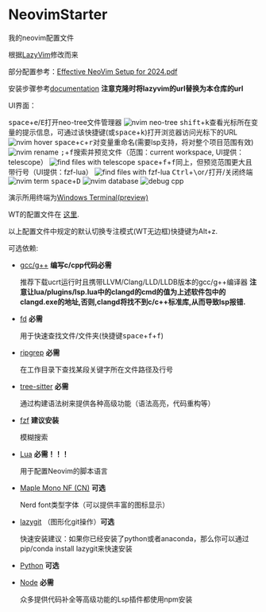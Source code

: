 # NeovimStarter

我的neovim配置文件

根据[LazyVim](https://github.com/LazyVim/starter.git)修改而来

部分配置参考：[Effective NeoVim Setup for 2024.pdf](https://cdn.jsdelivr.net/gh/wit-l/static_resources@latest/pdf/Effective%20NeoVim%20Setup%20for%202024.pdf)

安装步骤参考[documentation](https://lazyvim.github.io/installation)
**注意克隆时将lazyvim的url替换为本仓库的url**

UI界面：

<kbd>space</kbd>+<kbd>e</kbd>/<kbd>E</kbd>打开neo-tree文件管理器
![nvim neo-tree](https://cdn.jsdelivr.net/gh/wit-l/filebed@main/images/17267348327991726734782487.png)
<kbd>shift</kbd>+<kbd>k</kbd>查看光标所在变量的提示信息，可通过该快捷键(或<kbd>space</kbd>+<kbd>k</kbd>)打开浏览器访问光标下的URL
![nvim hover](https://cdn.jsdelivr.net/gh/wit-l/filebed@main/images/17267351508081726735150586.png)
<kbd>space</kbd>+<kbd>c</kbd>+<kbd>r</kbd>对变量重命名(需要lsp支持，将对整个项目范围有效)
![nvim rename](https://cdn.jsdelivr.net/gh/wit-l/static_resources@latest/images/pic/nvim-hover-2.png)
<kbd>;</kbd>+<kbd>f</kbd>搜索并预览文件（范围：current workspace, UI提供：telescope）
![find files with telescope](https://cdn.jsdelivr.net/gh/wit-l/static_resources@latest/images/pic/nvim-float-window.png)
<kbd>space</kbd>+<kbd>f</kbd>+<kbd>f</kbd>同上，但预览范围更大且带行号（UI提供：fzf-lua）
![find files with fzf-lua](https://cdn.jsdelivr.net/gh/wit-l/filebed@main/images/17267376298081726737607064.png)
<kbd>Ctrl</kbd>+<kbd>\\</kbd>or<kbd>/</kbd>打开/关闭终端
![nvim term](https://cdn.jsdelivr.net/gh/wit-l/filebed@main/images/17267372197991726737219265.png)
<kbd>space</kbd>+<kbd>D</kbd>
![nvim database](https://cdn.jsdelivr.net/gh/wit-l/static_resources@latest/images/pic/nvim-database.png)
![debug cpp](https://cdn.jsdelivr.net/gh/wit-l/static_resources@latest/images/pic/debug.png)

演示所用终端为[Windows Terminal(preview)](https://github.com/microsoft/terminal)

WT的配置文件在 [这里](https://github.com/WittyCo/Dotfiles/blob/main/windows/WindowsTerminal/settings.json).

以上配置文件中规定的默认切换专注模式(WT无边框)快捷键为Alt+z.

可选依赖:

- [gcc/g++](https://winlibs.com/) **编写c/cpp代码必需**

  推荐下载ucrt运行时且携带LLVM/Clang/LLD/LLDB版本的gcc/g++编译器
  **注意让lua/plugins/lsp.lua中的clangd的cmd的值为上述软件包中的clangd.exe的地址,否则,clangd将找不到c/c++标准库,从而导致lsp报错.**

- [fd](https://github.com/sharkdp/fd) **必需**

  用于快速查找文件/文件夹(快捷键<kbd>space</kbd>+<kbd>f</kbd>+<kbd>f</kbd>)

- [ripgrep](https://github.com/BurntSushi/ripgrep) **必需**

  在工作目录下查找某段关键字所在文件路径及行号

- [tree-sitter](https://github.com/tree-sitter/tree-sitter) **必需**

  通过构建语法树来提供各种高级功能（语法高亮，代码重构等）

- [fzf](https://github.com/junegunn/fzf) **建议安装**

  模糊搜索

- [Lua](https://github.com/DevelopersCommunity/cmake-lua) **必需！！！**

  用于配置Neovim的脚本语言

- [Maple Mono NF (CN)](https://github.com/subframe7536/maple-font) **可选**

  Nerd font类型字体（可以提供丰富的图标显示）

- [lazygit](https://github.com/jesseduffield/lazygit) （图形化git操作）**可选**

  快速安装建议：如果你已经安装了python或者anaconda，那么你可以通过pip/conda install lazygit来快速安装

- [Python](https://www.python.org/) **可选**
- [Node](https://nodejs.org/) **必需**

  众多提供代码补全等高级功能的Lsp插件都使用npm安装
